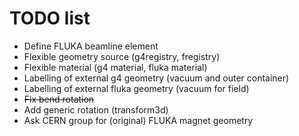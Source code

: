 # TODO list

* Define FLUKA beamline element
* Flexible geometry source (g4registry, fregistry)
* Flexible material (g4 material, fluka material)
* Labelling of external g4 geometry (vacuum and outer container)
* Labelling of external fluka geometry (vacuum for field)
* ~~Fix bend rotation~~ 
* Add generic rotation (transform3d)
* Ask CERN group for (original) FLUKA magnet geometry